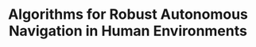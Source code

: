 ---
title: "Algorithms for Robust Autonomous Navigation in Human Environments"
authors: "Michael Everett"
venue: "N/A"
year: "2020"
status: "published"
arxiv: "N/A"
official_link: "http://mfe.mit.edu/portfolio/img/portfolio/phd_thesis.pdf"
doi: ""
volume: "N/A"
number: "N/A"
pages: "N/A"
publisher: "N/A"
month: "06"
address: "N/A"
type: "phdthesis"
school: "mitme"
awards: "N/A"
notes: ""
include_on_website: true
image: "phd_thesis_defense.png"
links_to_code: "N/A"
links_to_video: "https://www.youtube.com/embed/S_I7MrOgyY8"
collection: publications
permalink: /publication/2020-06-Everett20_PhD.html
---